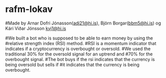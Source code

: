 # rafm-lokav
#Made by Arnar Dofri Jónasson(adj21@hi.is), Björn Borgar(bbm5@hi.is) og Kári Viðar Jónsson kvj1@hi.is

#We built a bot who is supposed to be able to earn money by using the
#relative strength index (RSI) method.
#RSI is a momentum indicator that indicates if a cryptocurrency is overbought or oversold.
#We used the traditional 30% for the oversold signal for an uptrend and
#70% for the overbought signal.
#The bot buys if the rsi indicates that the currency is being oversold but sells if
#it indicates that the currency is being overbought.
